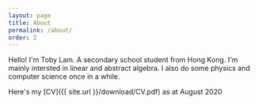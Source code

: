 ```yaml
---
layout: page
title: About
permalink: /about/
order: 2
---
```


Hello! I'm Toby Lam. A secondary school student from Hong Kong. I'm mainly intersted in linear and abstract algebra. I also do some physics and computer science once in a while.

Here's my [CV]({{ site.url }}/download/CV.pdf) as at August 2020 
